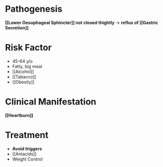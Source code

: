 # Pathogenesis
**[[Lower Oesophageal Sphincter]] not closed thightly** -> **reflux of [[Gastric Secretion]]**

# Risk Factor
- 45-64 y/o
- Fatty, big meal
- [[Alcohol]]
- [[Tabacco]]
- [[Obesity]]

# Clinical Manifestation
**[[Heartburn]]**

# Treatment
- **Avoid triggers**
- [[Antacids]]
- Weight Control